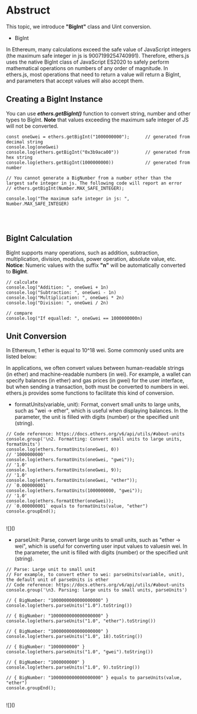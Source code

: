 # Abstruct

This topic, we introduce **\"BigInt\"** class and Uint conversion.

- BigInt

In Ethereum, many calculations exceed the safe value of JavaScript integers (the maximum safe integer in js is 9007199254740991).
Therefore, ethers.js uses the native BigInt class of JavaScript ES2020 to safely perform mathematical operations on numbers of any order of magnitude.
In ethers.js, most operations that need to return a value will return a BigInt, and parameters that accept values ​​will also accept them.

## Creating a BigInt Instance

You can use ***ethers.getBigInt()*** function to convert string, number and other types to BigInt.
**Note** that values ​​exceeding the maximum safe integer of JS will not be converted.

```
const oneGwei = ethers.getBigInt("1000000000");      // generated from decimal string
console.log(oneGwei)
console.log(ethers.getBigInt("0x3b9aca00"))          // generated from hex string
console.log(ethers.getBigInt(1000000000))            // generated from number

// You cannot generate a BigNumber from a number other than the largest safe integer in js. The following code will report an error
// ethers.getBigInt(Number.MAX_SAFE_INTEGER);

console.log("The maximum safe integer in js: ", Number.MAX_SAFE_INTEGER)
```
<br>

![]()

## BigInt Calculation

BigInt supports many operations, such as addition, subtraction, multiplication, division, modulus, power operation, absolute value, etc.<br>
**Notice**: Numeric values ​​with the suffix **\"n\"** will be automatically converted to **BigInt**.

```
// calculate
console.log("Addition: ", oneGwei + 1n)
console.log("Subtraction: ", oneGwei - 1n)
console.log("Multiplication: ", oneGwei * 2n)
console.log("Division: ", oneGwei / 2n)

// compare
console.log("If equalled: ", oneGwei == 1000000000n)
```

## Unit Conversion

In Ethereum, 1 ether is equal to 10^18 wei. Some commonly used units are listed below:
<br>
![]()<br>

In applications, we often convert values ​​between human-readable strings (in ether) and machine-readable numbers (in wei). For example, a wallet can specify balances (in ether) and gas prices (in gwei) for the user interface,
but when sending a transaction, both must be converted to numbers in wei. ethers.js provides some functions to facilitate this kind of conversion.

- formatUnits(variable, unit): Format, convert small units to large units, such as \"wei -> ether\", which is useful when displaying balances. In the parameter, the unit is filled with digits (number) or the specified unit (string).

```
// Code reference: https://docs.ethers.org/v6/api/utils/#about-units
console.group('\n2. Formatting: Convert small units to large units, formatUnits')
console.log(ethers.formatUnits(oneGwei, 0))
// '1000000000'
console.log(ethers.formatUnits(oneGwei, "gwei"));
// '1.0'
console.log(ethers.formatUnits(oneGwei, 9));
// '1.0'
console.log(ethers.formatUnits(oneGwei, "ether"));
// `0.000000001`
console.log(ethers.formatUnits(1000000000, "gwei"));
// '1.0'
console.log(ethers.formatEther(oneGwei));
// `0.000000001` equals to formatUnits(value, "ether")
console.groupEnd();
```
<br>
![]()<br>

- parseUnit: Parse, convert large units to small units, such as \"ether -> wei\", which is useful for converting user input values ​​to values ​​in wei. In the parameter, the unit is filled with digits (number) or the specified unit (string).

```
// Parse: Large unit to small unit
// For example, to convert ether to wei: parseUnits(variable, unit), the default unit of parseUnits is ether
// Code reference: https://docs.ethers.org/v6/api/utils/#about-units
console.group('\n3. Parsing: large units to small units, parseUnits')

// { BigNumber: "1000000000000000000" }
console.log(ethers.parseUnits("1.0").toString())

// { BigNumber: "1000000000000000000" }
console.log(ethers.parseUnits("1.0", "ether").toString())

// { BigNumber: "1000000000000000000" }
console.log(ethers.parseUnits("1.0", 18).toString())

// { BigNumber: "1000000000" }
console.log(ethers.parseUnits("1.0", "gwei").toString())

// { BigNumber: "1000000000" }
console.log(ethers.parseUnits("1.0", 9).toString())

// { BigNumber: "1000000000000000000" } equals to parseUnits(value, "ether")
console.groupEnd();
```
<br>
![]()
